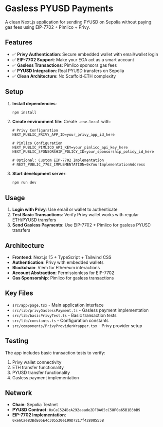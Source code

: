 # Gasless PYUSD Payments

A clean Next.js application for sending PYUSD on Sepolia without paying gas fees using EIP-7702 + Pimlico + Privy.

## Features

- ✅ **Privy Authentication**: Secure embedded wallet with email/wallet login
- ✅ **EIP-7702 Support**: Make your EOA act as a smart account
- ✅ **Gasless Transactions**: Pimlico sponsors gas fees
- ✅ **PYUSD Integration**: Real PYUSD transfers on Sepolia
- ✅ **Clean Architecture**: No Scaffold-ETH complexity

## Setup

1. **Install dependencies**:

   ```bash
   npm install
   ```

2. **Create environment file**:
   Create `.env.local` with:

   ```env
   # Privy Configuration
   NEXT_PUBLIC_PRIVY_APP_ID=your_privy_app_id_here

   # Pimlico Configuration
   NEXT_PUBLIC_PIMLICO_API_KEY=your_pimlico_api_key_here
   NEXT_PUBLIC_SPONSORSHIP_POLICY_ID=your_sponsorship_policy_id_here

   # Optional: Custom EIP-7702 Implementation
   # NEXT_PUBLIC_7702_IMPLEMENTATION=0xYourImplementationAddress
   ```

3. **Start development server**:
   ```bash
   npm run dev
   ```

## Usage

1. **Login with Privy**: Use email or wallet to authenticate
2. **Test Basic Transactions**: Verify Privy wallet works with regular ETH/PYUSD transfers
3. **Send Gasless Payments**: Use EIP-7702 + Pimlico for gasless PYUSD transfers

## Architecture

- **Frontend**: Next.js 15 + TypeScript + Tailwind CSS
- **Authentication**: Privy with embedded wallets
- **Blockchain**: Viem for Ethereum interactions
- **Account Abstraction**: Permissionless for EIP-7702
- **Gas Sponsorship**: Pimlico for gasless transactions

## Key Files

- `src/app/page.tsx` - Main application interface
- `src/lib/privyGaslessPayment.ts` - Gasless payment implementation
- `src/lib/basicPrivyTest.ts` - Basic transaction tests
- `src/lib/constants.ts` - Configuration constants
- `src/components/PrivyProviderWrapper.tsx` - Privy provider setup

## Testing

The app includes basic transaction tests to verify:

1. Privy wallet connectivity
2. ETH transfer functionality
3. PYUSD transfer functionality
4. Gasless payment implementation

## Network

- **Chain**: Sepolia Testnet
- **PYUSD Contract**: `0xCaC524BcA292aaade2DF8A05cC58F0a65B1B3bB9`
- **EIP-7702 Implementation**: `0xe6Cae83BdE06E4c305530e199D7217f42808555B`
